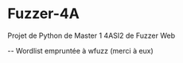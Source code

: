 # Fuzzer-4A
Projet de Python de Master 1 4ASI2 de Fuzzer Web

-- Wordlist empruntée à wfuzz (merci à eux)
